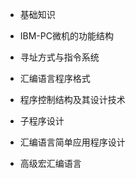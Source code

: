 * 基础知识

* IBM-PC微机的功能结构

* 寻址方式与指令系统

* 汇编语言程序格式

* 程序控制结构及其设计技术

* 子程序设计

* 汇编语言简单应用程序设计

* 高级宏汇编语言